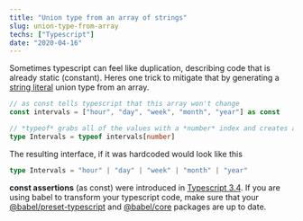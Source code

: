 ```yaml
---
title: "Union type from an array of strings"
slug: union-type-from-array
techs: ["Typescript"]
date: "2020-04-16"
---
```


Sometimes typescript can feel like duplication, describing code that is already static (constant). Heres one trick to mitigate that by generating a [string literal](https://mariusschulz.com/blog/string-literal-types-in-typescript) union type from an array.

```typescript
// as const tells typescript that this array won't change
const intervals = ["hour", "day", "week", "month", "year"] as const

// *typeof* grabs all of the values with a *number* index and creates a union type
type Intervals = typeof intervals[number]
```

The resulting interface, if it was hardcoded would look like this

```typescript
type Intervals = "hour" | "day" | "week" | "month" | "year"
```

**const assertions** (as const) were introduced in [Typescript 3.4](https://www.typescriptlang.org/docs/handbook/release-notes/typescript-3-4.html#const-assertions). If you are using babel to transform your typescript code, make sure that your [@babel/preset-typescript](https://www.npmjs.com/package/@babel/preset-typescript) and [@babel/core](https://www.npmjs.com/package/@babel/core) packages are up to date.
